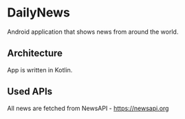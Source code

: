 # DailyNews
Android application that shows news from around the world.

## Architecture
App is written in Kotlin.

## Used APIs
All news are fetched from NewsAPI -  https://newsapi.org 
